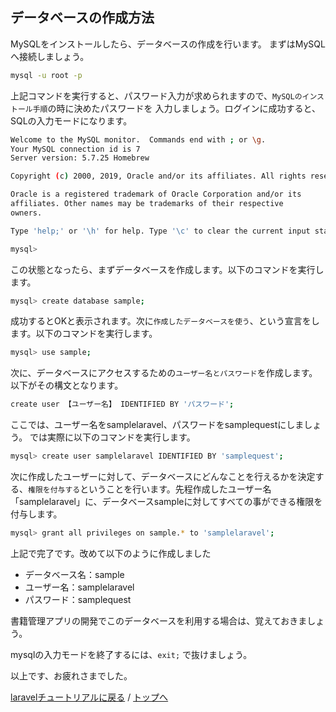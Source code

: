 ## データベースの作成方法

MySQLをインストールしたら、データベースの作成を行います。
まずはMySQLへ接続しましょう。

```bash
mysql -u root -p
```

上記コマンドを実行すると、パスワード入力が求められますので、`MySQLのインストール手順`の時に決めたパスワードを
入力しましょう。ログインに成功すると、SQLの入力モードになります。

```bash
Welcome to the MySQL monitor.  Commands end with ; or \g.
Your MySQL connection id is 7
Server version: 5.7.25 Homebrew

Copyright (c) 2000, 2019, Oracle and/or its affiliates. All rights reserved.

Oracle is a registered trademark of Oracle Corporation and/or its
affiliates. Other names may be trademarks of their respective
owners.

Type 'help;' or '\h' for help. Type '\c' to clear the current input statement.

mysql>
```

この状態となったら、まずデータベースを作成します。以下のコマンドを実行します。

```bash
mysql> create database sample;
```

成功するとOKと表示されます。次に`作成したデータベースを使う`、という宣言をします。以下のコマンドを実行します。

```bash
mysql> use sample;
```

次に、データベースにアクセスするための`ユーザー名とパスワード`を作成します。
以下がその構文となります。

```bash
create user 【ユーザー名】 IDENTIFIED BY 'パスワード';
```

ここでは、ユーザー名をsamplelaravel、パスワードをsamplequestにしましょう。
では実際に以下のコマンドを実行します。

```bash
mysql> create user samplelaravel IDENTIFIED BY 'samplequest';
```

次に作成したユーザーに対して、データベースにどんなことを行えるかを決定する、`権限を付与する`ということを行います。先程作成したユーザー名「samplelaravel」に、データベースsampleに対してすべての事ができる権限を付与します。

```bash
mysql> grant all privileges on sample.* to 'samplelaravel';
```

上記で完了です。改めて以下のように作成しました

 - データベース名：sample
 - ユーザー名：samplelaravel
 - パスワード：samplequest

書籍管理アプリの開発でこのデータベースを利用する場合は、覚えておきましょう。

mysqlの入力モードを終了するには、`exit;` で抜けましょう。

以上です、お疲れさまでした。


[laravelチュートリアルに戻る](/web_application/laravel_tutorial.md) /
[トップへ](/README.md)